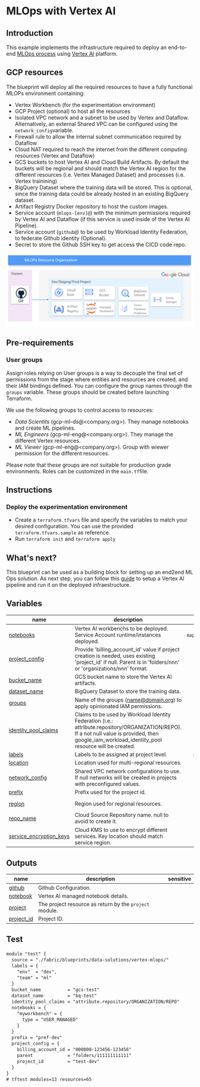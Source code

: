 # MLOps with Vertex AI

## Introduction

This example implements the infrastructure required to deploy an end-to-end [MLOps process](https://services.google.com/fh/files/misc/practitioners_guide_to_mlops_whitepaper.pdf) using [Vertex AI](https://cloud.google.com/vertex-ai) platform.

## GCP resources

The blueprint will deploy all the required resources to have a fully functional MLOPs environment containing:

- Vertex Workbench (for the experimentation environment)
- GCP Project (optional) to host all the resources
- Isolated VPC network and a subnet to be used by Vertex and Dataflow. Alternatively, an external Shared VPC can be configured using the `network_config`variable.
- Firewall rule to allow the internal subnet communication required by Dataflow
- Cloud NAT required to reach the internet from the different computing resources (Vertex and Dataflow)
- GCS buckets to host Vertex AI and Cloud Build Artifacts. By default the buckets will be regional and should match the Vertex AI region for the different resources (i.e. Vertex Managed Dataset) and processes (i.e. Vertex trainining)
- BigQuery Dataset where the training data will be stored. This is optional, since the training data could be already hosted in an existing BigQuery dataset.
- Artifact Registry Docker repository to host the custom images.
- Service account (`mlops-[env]@`) with the minimum permissions required by Vertex AI and Dataflow (if this service is used inside of the Vertex AI Pipeline).
- Service account (`github@`) to be used by Workload Identity Federation, to federate Github identity (Optional).
- Secret to store the Github SSH key to get access the CICD code repo.

![MLOps project description](./images/mlops_projects.png "MLOps project description")

## Pre-requirements

### User groups

Assign roles relying on User groups is a way to decouple the final set of permissions from the stage where entities and resources are created, and their IAM bindings defined. You can configure the group names through the `groups` variable. These groups should be created before launching Terraform.

We use the following groups to control access to resources:

- *Data Scientits* (gcp-ml-ds@<company.org>). They manage notebooks and create ML pipelines.
- *ML Engineers* (gcp-ml-eng@<company.org>). They manage the different Vertex resources.
- *ML Viewer* (gcp-ml-eng@<company.org>). Group with wiewer permission for the different resources.

Please note that these groups are not suitable for production grade environments. Roles can be customized in the `main.tf`file.

## Instructions

### Deploy the experimentation environment

- Create a `terraform.tfvars` file and specify the variables to match your desired configuration. You can use the provided `terraform.tfvars.sample`  as reference.
- Run `terraform init` and `terraform apply`

## What's next?

This blueprint can be used as a building block for setting up an end2end ML Ops solution. As next step, you can follow this [guide](https://cloud.google.com/architecture/architecture-for-mlops-using-tfx-kubeflow-pipelines-and-cloud-build) to setup a Vertex AI pipeline and run it on the deployed infraestructure.
<!-- BEGIN TFDOC -->

## Variables

| name | description | type | required | default |
|---|---|:---:|:---:|:---:|
| [notebooks](variables.tf#L73) | Vertex AI workbenchs to be deployed. Service Account runtime/instances deployed. | <code title="map&#40;object&#40;&#123;&#10;  type             &#61; string&#10;  machine_type     &#61; optional&#40;string, &#34;n1-standard-4&#34;&#41;&#10;  internal_ip_only &#61; optional&#40;bool, true&#41;&#10;  idle_shutdown    &#61; optional&#40;bool, false&#41;&#10;  owner            &#61; optional&#40;string, null&#41;&#10;&#125;&#41;&#41;">map&#40;object&#40;&#123;&#8230;&#125;&#41;&#41;</code> | ✓ |  |
| [project_config](variables.tf#L100) | Provide 'billing_account_id' value if project creation is needed, uses existing 'project_id' if null. Parent is in 'folders/nnn' or 'organizations/nnn' format. | <code title="object&#40;&#123;&#10;  billing_account_id &#61; optional&#40;string, null&#41;&#10;  parent             &#61; string&#10;  project_id         &#61; string&#10;&#125;&#41;">object&#40;&#123;&#8230;&#125;&#41;</code> | ✓ |  |
| [bucket_name](variables.tf#L18) | GCS bucket name to store the Vertex AI artifacts. | <code>string</code> |  | <code>null</code> |
| [dataset_name](variables.tf#L24) | BigQuery Dataset to store the training data. | <code>string</code> |  | <code>null</code> |
| [groups](variables.tf#L30) | Name of the groups (name@domain.org) to apply opinionated IAM permissions. | <code title="object&#40;&#123;&#10;  gcp-ml-ds     &#61; optional&#40;string, null&#41;&#10;  gcp-ml-eng    &#61; optional&#40;string, null&#41;&#10;  gcp-ml-viewer &#61; optional&#40;string, null&#41;&#10;&#125;&#41;">object&#40;&#123;&#8230;&#125;&#41;</code> |  | <code title="&#123;&#10;  gcp-ml-ds     &#61; null&#10;  gcp-ml-eng    &#61; null&#10;  gcp-ml-viewer &#61; null&#10;&#125;">&#123;&#8230;&#125;</code> |
| [identity_pool_claims](variables.tf#L45) | Claims to be used by Workload Identity Federation (i.e.: attribute.repository/ORGANIZATION/REPO). If a not null value is provided, then google_iam_workload_identity_pool resource will be created. | <code>string</code> |  | <code>null</code> |
| [labels](variables.tf#L51) | Labels to be assigned at project level. | <code>map&#40;string&#41;</code> |  | <code>&#123;&#125;</code> |
| [location](variables.tf#L57) | Location used for multi-regional resources. | <code>string</code> |  | <code>&#34;eu&#34;</code> |
| [network_config](variables.tf#L63) | Shared VPC network configurations to use. If null networks will be created in projects with preconfigured values. | <code title="object&#40;&#123;&#10;  host_project      &#61; string&#10;  network_self_link &#61; string&#10;  subnet_self_link  &#61; string&#10;&#125;&#41;">object&#40;&#123;&#8230;&#125;&#41;</code> |  | <code>null</code> |
| [prefix](variables.tf#L94) | Prefix used for the project id. | <code>string</code> |  | <code>null</code> |
| [region](variables.tf#L113) | Region used for regional resources. | <code>string</code> |  | <code>&#34;europe-west4&#34;</code> |
| [repo_name](variables.tf#L119) | Cloud Source Repository name. null to avoid to create it. | <code>string</code> |  | <code>null</code> |
| [service_encryption_keys](variables.tf#L125) | Cloud KMS to use to encrypt different services. Key location should match service region. | <code title="object&#40;&#123;&#10;  aiplatform    &#61; optional&#40;string, null&#41;&#10;  bq            &#61; optional&#40;string, null&#41;&#10;  notebooks     &#61; optional&#40;string, null&#41;&#10;  secretmanager &#61; optional&#40;string, null&#41;&#10;  storage       &#61; optional&#40;string, null&#41;&#10;&#125;&#41;">object&#40;&#123;&#8230;&#125;&#41;</code> |  | <code title="&#123;&#10;  aiplatform    &#61; null&#10;  bq            &#61; null&#10;  notebooks     &#61; null&#10;  secretmanager &#61; null&#10;  storage       &#61; null&#10;&#125;">&#123;&#8230;&#125;</code> |

## Outputs

| name | description | sensitive |
|---|---|:---:|
| [github](outputs.tf#L30) | Github Configuration. |  |
| [notebook](outputs.tf#L35) | Vertex AI managed notebook details. |  |
| [project](outputs.tf#L43) | The project resource as return by the `project` module. |  |
| [project_id](outputs.tf#L48) | Project ID. |  |

<!-- END TFDOC -->

## Test

```hcl
module "test" {
  source = "./fabric/blueprints/data-solutions/vertex-mlops/"
  labels = {
    "env"  = "dev",
    "team" = "ml"
  }
  bucket_name          = "gcs-test"
  dataset_name         = "bq-test"
  identity_pool_claims = "attribute.repository/ORGANIZATION/REPO"
  notebooks = {
    "myworkbench" = {
      type = "USER_MANAGED"
    }
  }
  prefix = "pref-dev"
  project_config = {
    billing_account_id = "000000-123456-123456"
    parent             = "folders/111111111111"
    project_id         = "test-dev"
  }
}
# tftest modules=13 resources=65
```
